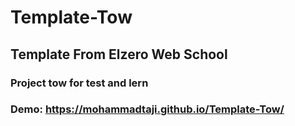 # Template-Tow
## Template From Elzero Web School
### Project tow for test and lern
### Demo: https://mohammadtaji.github.io/Template-Tow/
